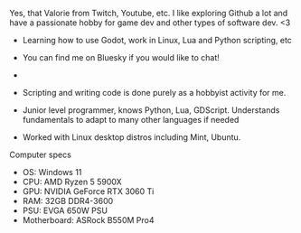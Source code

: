 Yes, that Valorie from Twitch, Youtube, etc. 
I like exploring Github a lot and have a passionate hobby for game dev and other types of software dev.
<3
  
- Learning how to use Godot, work in Linux, Lua and Python scripting, etc
- You can find me on Bluesky if you would like to chat!
- 

- Scripting and writing code is done purely as a hobbyist activity for me.
- Junior level programmer, knows Python, Lua, GDScript. Understands fundamentals to adapt to many other languages if needed
- Worked with Linux desktop distros including Mint, Ubuntu.

Computer specs
- OS: Windows 11
- CPU: AMD Ryzen 5 5900X
- GPU: NVIDIA GeForce RTX 3060 Ti
- RAM: 32GB DDR4-3600
- PSU: EVGA 650W PSU
- Motherboard: ASRock B550M Pro4

